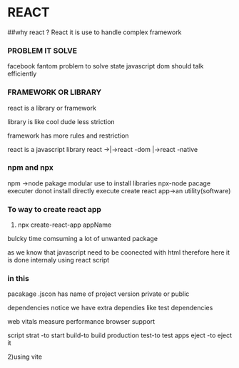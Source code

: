 # REACT
##why react ?
 React it is use to handle complex framework

### PROBLEM IT SOLVE
facebook fantom problem to solve
 state javascript 
 dom should talk efficiently

 ### FRAMEWORK OR LIBRARY 

 react is a library or framework

library is like cool dude less striction

framework has more rules and restriction

react is a javascript library
react ->|->react -dom
        |->react -native

###   npm and  npx
npm ->node pakage modular 
use to install libraries
npx-node pacage executer donot install directly execute
create react app->an utility(software)


### To way to create react app

1) npx create-react-app appName

bulcky
time comsuming 
a lot of unwanted package 

as we know that javascript need to be coonected with html 
therefore 
here it is done internaly using react script

### in this 
pacakage .jscon has
name of project 
version
private or public

dependencies 
notice we have extra dependies like test dependencies 

web vitals 
measure performance 
browser support

script
strat -to start
build-to build production
test-to test apps
eject -to eject it 

2)using vite 

